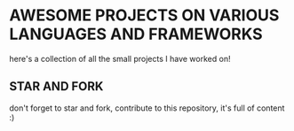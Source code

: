 # AWESOME PROJECTS ON VARIOUS LANGUAGES AND FRAMEWORKS

here's a collection of all the small projects I have worked on!

## STAR AND FORK

don't forget to star and fork, contribute to this repository, it's full of content :)
